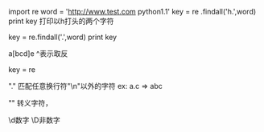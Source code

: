import re
word = 'http://www.test.com python1.1'
key = re .findall('h.',word)
print key
打印以h打头的两个字符

key = re.findall('\.',word)
print key

a[bcd]e ^表示取反

key = re

"." 匹配任意换行符"\n"以外的字符
ex: a.c => abc

"\" 转义字符，

\d数字
\D非数字


